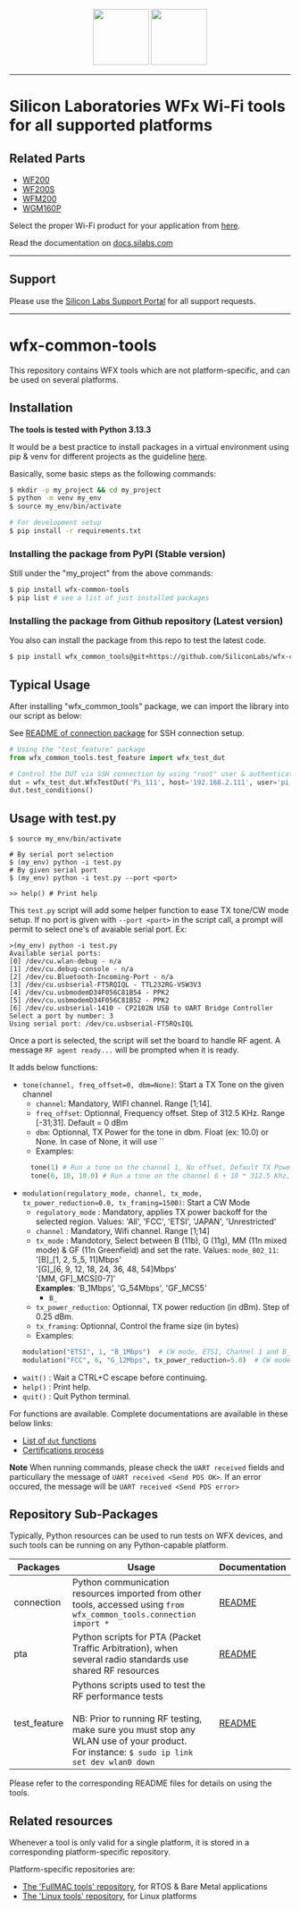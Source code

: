 <p align="center">
    <img src="silabs_logo.png" height=100px>
    <img src="wi-fi-blue-circle-icon.jpg" height=100px>
</P>

---

# Silicon Laboratories WFx Wi-Fi tools for all supported platforms

## Related Parts

* [WF200](https://www.silabs.com/products/wireless/wi-fi/wf200-series-2-wi-fi-transceiver-socs/device.wf200)
* [WF200S](https://www.silabs.com/products/wireless/wi-fi/wf200-series-2-wi-fi-transceiver-socs/device.wf200s)
* [WFM200](https://www.silabs.com/products/wireless/wi-fi/wf200-series-2-wi-fi-transceiver-modules)
* [WGM160P](https://www.silabs.com/products/wireless/wi-fi/wgm160-series-1-wi-fi-modules)

Select the proper Wi-Fi product for your application from [here](https://www.silabs.com/products/wireless/wi-fi).

Read the documentation on [docs.silabs.com](https://docs.silabs.com/wifi/wf200/content-source/getting-started/linux/getting-started#raspberry-pi--raspbian-wifi-lower-mac-driver-example)

---

## Support

Please use the [Silicon Labs Support Portal](https://www.silabs.com/support/)
for all support requests.

[WF200]: https://www.silabs.com/products/wireless/wi-fi/wf200-series-2-wi-fi-transceiver-socs/device.wf200

---

# wfx-common-tools

This repository contains WFX tools which are not platform-specific,
 and can be used on several platforms.

## Installation

**The tools is tested with Python 3.13.3**

It would be a best practice to install packages in a virtual environment using pip & venv for different projects as the guideline [here](https://packaging.python.org/en/latest/guides/installing-using-pip-and-virtual-environments/). 

Basically, some basic steps as the following commands:

```bash
$ mkdir -p my_project && cd my_project
$ python -m venv my_env
$ source my_env/bin/activate

# For development setup
$ pip install -r requirements.txt
```

### Installing the package from PyPI (Stable version)

Still under the "my_project" from the above commands:

```bash
$ pip install wfx-common-tools
$ pip list # see a list of just installed packages
```
### Installing the package from Github repository (Latest version)

You also can install the package from this repo to test the latest code.

```bash
$ pip install wfx_common_tools@git+https://github.com/SiliconLabs/wfx-common-tools.git
```

## Typical Usage

After installing "wfx_common_tools" package, we can import the library into our script as below:

See [README of connection package][3] for SSH connection setup.

```python 
# Using the "test_feature" package
from wfx_common_tools.test_feature import wfx_test_dut

# Control the DUT via SSH connection by using "root" user & authentication by SSH keys (not using the password)
dut = wfx_test_dut.WfxTestDut('Pi_111', host='192.168.2.111', user='pi', password='default_password', port=22)
dut.test_conditions()
```

## Usage with test.py

```shell
$ source my_env/bin/activate

# By serial port selection
$ (my_env) python -i test.py
# By given serial port
$ (my_env) python -i test.py --port <port>

>> help() # Print help
```

This `test.py` script will add some helper function to ease TX tone/CW mode setup.
If no port is given with `--port <port>` in the script call, a prompt will permit to select one's of avaiable serial port.
Ex:
```shell
>(my_env) python -i test.py
Available serial ports:
[0] /dev/cu.wlan-debug - n/a
[1] /dev/cu.debug-console - n/a
[2] /dev/cu.Bluetooth-Incoming-Port - n/a
[3] /dev/cu.usbserial-FT5RQIQL - TTL232RG-VSW3V3
[4] /dev/cu.usbmodemD34F056C81B54 - PPK2
[5] /dev/cu.usbmodemD34F056C81B52 - PPK2
[6] /dev/cu.usbserial-1410 - CP2102N USB to UART Bridge Controller
Select a port by number: 3
Using serial port: /dev/cu.usbserial-FT5RQsIQL
```
Once a port is selected, the script will set the board to handle RF agent.
A message `RF agent ready...` will be prompted when it is ready.

It adds below functions:
- `tone(channel, freq_offset=0, dbm=None)`: Start a TX Tone on the given channel
  - `channel`: Mandatory, WIFI channel. Range [1;14].
  - `freq_offset`: Optionnal, Frequency offset. Step of 312.5 KHz. Range [-31;31]. Default = 0 dBm
  - `dbm`: Optionnal, TX Power for the tone in dbm. Float (ex: 10.0) or None. In case of None, it will use ``
  - Examples:
  ```python
    tone(1) # Run a tone on the channel 1, No offset, Default TX Power
    tone(6, 10, 10.0) # Run a tone on the channel 6 + 10 * 312.5 Khz, Tx power set to 10.0 dBm
  ```
- `modulation(regulatory_mode, channel, tx_mode, tx_power_reduction=0.0, tx_framing=1500)`: Start a CW Mode
  - `regulatory_mode` : Mandatory, applies TX power backoff for the selected region. Values: 'All', 'FCC', 'ETSI', 'JAPAN', 'Unrestricted'
  - `channel` : Mandatory, Wifi channel. Range [1;14]
  - `tx_mode` : Mandotory, Select between B (11b), G (11g), MM (11n mixed mode) & GF (11n Greenfield) and set the rate. Values: `mode_802_11`:<br>'[B]\_[1, 2, 5_5, 11]Mbps'<br>'[G]\_[6, 9, 12, 18, 24, 36, 48, 54]Mbps'<br>'[MM, GF]\_MCS[0-7]'<br>**Examples**: 'B_1Mbps', 'G_54Mbps', 'GF_MCS5'
    - `B_`
  - `tx_power_reduction`: Optionnal, TX power reduction (in dBm). Step of 0.25 dBm.
  - `tx_framing`: Optionnal, Control the frame size (in bytes)
  - Examples:
  ```python
  modulation("ETSI", 1, "B_1Mbps")  # CW mode, ETSI, Channel 1 and B_1Mbps
  modulation("FCC", 6, "G_12Mbps", tx_power_reduction=5.0)  # CW mode, FCC, Channel 6, B_1Mbps and power reduction of 5.0 dBm
  ```
- `wait()` : Wait a CTRL+C escape before continuing.
- `help()` : Print help.
- `quit()` : Quit Python terminal.

For functions are available. Complete documentations are available in these below links:
- [List of `dut` functions](https://github.com/SiliconLabs/wfx-common-tools/blob/master/src/wfx_common_tools/test_feature/README.md#wfxtestdut-api-functions)
- [Certifications process](https://github.com/SiliconLabs/wfx-common-tools/blob/master/src/wfx_common_tools/test_feature/certification.md)

**Note**
When running commands, please check the `UART received` fields and particullary the message of `UART received <Send PDS OK>`.
If an error occured, the message will be `UART received <Send PDS error>`

## Repository Sub-Packages

Typically, Python resources can be used to run tests on WFX devices, and such tools can be running on any
 Python-capable platform.

| Packages       | Usage                                                                                                       | Documentation |
|--------------|-------------------------------------------------------------------------------------------------------------|---------------|
| connection   | Python communication resources imported from other tools, accessed using `from wfx_common_tools.connection import *` | [README][3]   |
| pta          | Python scripts for PTA (Packet Traffic Arbitration), when several radio standards use shared RF resources   | [README][4]   |
| test_feature | Pythons scripts used to test the RF performance tests <br><br>NB: Prior to running RF testing, make sure you must stop any WLAN use of your product. <br> For instance: `$ sudo ip link set dev wlan0 down`                                                | [README][5]   |

Please refer to the corresponding README files for details on using the tools.

## Related resources

Whenever a tool is only valid for a single platform, it is stored
 in a corresponding platform-specific repository.

Platform-specific repositories are:

* [The 'FullMAC tools' repository][1], for RTOS & Bare Metal applications
* [The 'Linux tools' repository][2], for Linux platforms

[1]: https://github.com/SiliconLabs/wfx-fullMAC-tools
[2]: https://github.com/SiliconLabs/wfx-linux-tools
[3]: https://github.com/SiliconLabs/wfx-common-tools/blob/master/src/wfx_common_tools/connection/README.md
[4]: https://github.com/SiliconLabs/wfx-common-tools/blob/master/src/wfx_common_tools/pta/README.md
[5]: https://github.com/SiliconLabs/wfx-common-tools/blob/master/src/wfx_common_tools/test_feature/README.md

